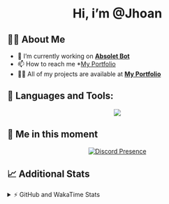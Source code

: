 <h1 align="center">Hi, i’m @Jhoan</h1>

## 🙋‍♂️ About Me

- 🔭 I’m currently working on **[Absolet Bot](https://strider.cloud)**
- 📫 How to reach me *[My Portfolio](https://jhoan.me/contact)
- 👨‍💻 All of my projects are available at **[My Portfolio](https://jhoan.me)**

## 🚀 Languages and Tools:
<p align="center">
  <a href="https://skillicons.dev">
    <img src="https://skillicons.dev/icons?i=js,ts,html,css,bootstrap,nodejs,express,vscode,neovim,vim,atom,cloudflare,git,github,discord,bots,linux,mongodb,nginx,redis,wordpress,heroku&perline=11" />
  </a>
</p>
  
## 👤 Me in this moment
<p align="center">
    <a href="https://discord.com/users/612460795124776960" target="_blank" rel="nofollow">
        <img src="https://lanyard-profile-readme.vercel.app/api/612460795124776960?idleMessage=Probably%20coding%20Absolet..." alt="Discord Presence" align="center">
    </a>
</p>

## 📈 Additional Stats
<details>
    <summary>⚡ GitHub and WakaTime Stats</summary>
    <br/>

<!--START_SECTION:waka-->
![Code Time](http://img.shields.io/badge/Code%20Time-637%20hrs%205%20mins-blue)

**🐱 My GitHub Data** 

> 📦 187.8 kB Used in GitHub's Storage 
 > 
> 🏆 293 Contributions in the Year 2023
 > 
> 💼 Opted to Hire
 > 
> 📜 4 Public Repositories 
 > 
> 🔑 44 Private Repositories 
 > 
**I'm an Early 🐤** 

```text
🌞 Morning                219 commits         ██░░░░░░░░░░░░░░░░░░░░░░░   07.75 % 
🌆 Daytime                1352 commits        ████████████░░░░░░░░░░░░░   47.84 % 
🌃 Evening                1128 commits        ██████████░░░░░░░░░░░░░░░   39.92 % 
🌙 Night                  127 commits         █░░░░░░░░░░░░░░░░░░░░░░░░   04.49 % 
```
📅 **I'm Most Productive on Saturday** 

```text
Monday                   401 commits         ████░░░░░░░░░░░░░░░░░░░░░   14.19 % 
Tuesday                  462 commits         ████░░░░░░░░░░░░░░░░░░░░░   16.35 % 
Wednesday                407 commits         ████░░░░░░░░░░░░░░░░░░░░░   14.40 % 
Thursday                 286 commits         ███░░░░░░░░░░░░░░░░░░░░░░   10.12 % 
Friday                   370 commits         ███░░░░░░░░░░░░░░░░░░░░░░   13.09 % 
Saturday                 544 commits         █████░░░░░░░░░░░░░░░░░░░░   19.25 % 
Sunday                   356 commits         ███░░░░░░░░░░░░░░░░░░░░░░   12.60 % 
```


📊 **This Week I Spent My Time On** 

```text
🕑︎ Time Zone: America/Bogota

💬 Programming Languages: 
No Activity Tracked This Week

🔥 Editors: 
No Activity Tracked This Week

🐱‍💻 Projects: 
No Activity Tracked This Week

💻 Operating System: 
No Activity Tracked This Week
```

**I Mostly Code in JavaScript** 

```text
JavaScript               17 repos            █████████████░░░░░░░░░░░░   51.52 % 
TypeScript               9 repos             ███████░░░░░░░░░░░░░░░░░░   27.27 % 
Java                     3 repos             ██░░░░░░░░░░░░░░░░░░░░░░░   09.09 % 
EJS                      1 repo              █░░░░░░░░░░░░░░░░░░░░░░░░   03.03 % 
SCSS                     1 repo              █░░░░░░░░░░░░░░░░░░░░░░░░   03.03 % 
```




 Last Updated on 05/07/2023 08:40:50 UTC
<!--END_SECTION:waka-->
</details>
